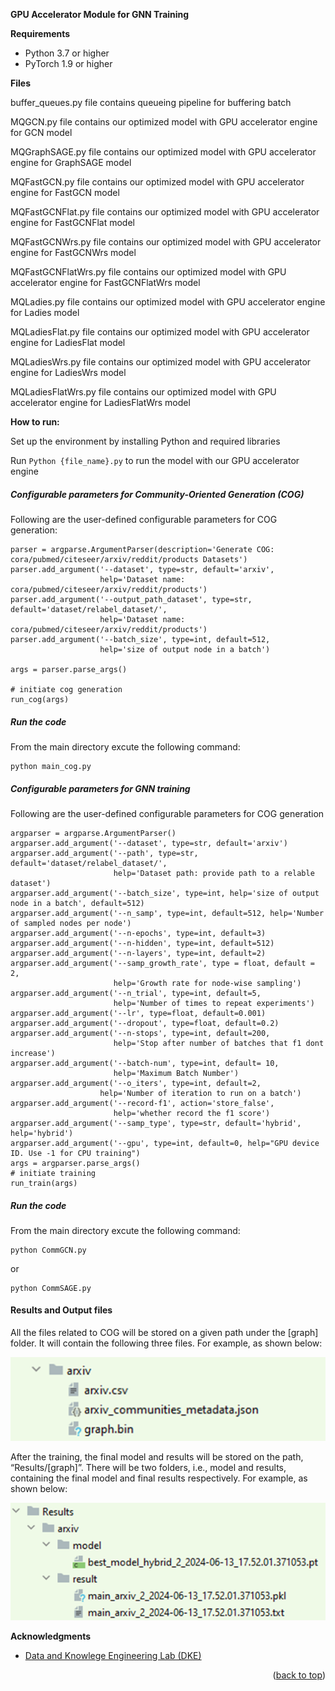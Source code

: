 
**GPU Accelerator Module for GNN Training**


**Requirements**

- Python 3.7 or higher
- PyTorch 1.9 or higher

**Files**

buffer_queues.py file contains queueing pipeline for buffering batch

MQGCN.py file contains our optimized model with GPU accelerator engine for GCN model

MQGraphSAGE.py file contains our optimized model with GPU accelerator engine for GraphSAGE model

MQFastGCN.py file contains our optimized model with GPU accelerator engine for FastGCN model

MQFastGCNFlat.py file contains our optimized model with GPU accelerator engine for FastGCNFlat model

MQFastGCNWrs.py file contains our optimized model with GPU accelerator engine for FastGCNWrs model

MQFastGCNFlatWrs.py file contains our optimized model with GPU accelerator engine for FastGCNFlatWrs model

MQLadies.py file contains our optimized model with GPU accelerator engine for Ladies model

MQLadiesFlat.py file contains our optimized model with GPU accelerator engine for LadiesFlat model

MQLadiesWrs.py file contains our optimized model with GPU accelerator engine for LadiesWrs model

MQLadiesFlatWrs.py file contains our optimized model with GPU accelerator engine for LadiesFlatWrs model

**How to run:**

Set up the environment by installing Python and required libraries

Run ```Python {file_name}.py``` to run the model with our GPU accelerator engine 

##### Configurable parameters for Community-Oriented Generation (COG)
Following are the user-defined configurable parameters for COG generation:
```
parser = argparse.ArgumentParser(description='Generate COG: cora/pubmed/citeseer/arxiv/reddit/products Datasets')
parser.add_argument('--dataset', type=str, default='arxiv',
                    help='Dataset name: cora/pubmed/citeseer/arxiv/reddit/products')
parser.add_argument('--output_path_dataset', type=str, default='dataset/relabel_dataset/',
                    help='Dataset name: cora/pubmed/citeseer/arxiv/reddit/products')
parser.add_argument('--batch_size', type=int, default=512,
                    help='size of output node in a batch')

args = parser.parse_args()

# initiate cog generation
run_cog(args)
```
##### Run the code
From the main directory excute the following command:
```
python main_cog.py
```
##### Configurable parameters for GNN training
Following are the user-defined configurable parameters for COG generation
```
argparser = argparse.ArgumentParser()
argparser.add_argument('--dataset', type=str, default='arxiv')
argparser.add_argument('--path', type=str, default='dataset/relabel_dataset/',
                       help='Dataset path: provide path to a relable dataset')
argparser.add_argument('--batch_size', type=int, help='size of output node in a batch', default=512)
argparser.add_argument('--n_samp', type=int, default=512, help='Number of sampled nodes per node')
argparser.add_argument('--n-epochs', type=int, default=3)
argparser.add_argument('--n-hidden', type=int, default=512)
argparser.add_argument('--n-layers', type=int, default=2)
argparser.add_argument('--samp_growth_rate', type = float, default = 2,
                       help='Growth rate for node-wise sampling')
argparser.add_argument('--n_trial', type=int, default=5,
                       help='Number of times to repeat experiments')
argparser.add_argument('--lr', type=float, default=0.001)
argparser.add_argument('--dropout', type=float, default=0.2)
argparser.add_argument('--n-stops', type=int, default=200,
                       help='Stop after number of batches that f1 dont increase')
argparser.add_argument('--batch-num', type=int, default= 10,
                       help='Maximum Batch Number')
argparser.add_argument('--o_iters', type=int, default=2,
                    help='Number of iteration to run on a batch')
argparser.add_argument('--record-f1', action='store_false',
                       help='whether record the f1 score')
argparser.add_argument('--samp_type', type=str, default='hybrid', help='hybrid')
argparser.add_argument('--gpu', type=int, default=0, help="GPU device ID. Use -1 for CPU training")
args = argparser.parse_args()
# initiate training
run_train(args)
```
##### Run the code
From the main directory excute the following command:
```
python CommGCN.py
```
or 

```
python CommSAGE.py
```

#### Results and Output files
All the files related to COG will be stored on a given path under the [graph] folder. It will contain the following three files. For example, as shown below:

![image](Results/communities.png)

After the training, the final model and results will be stored on the path, “Results/[graph]”. There will be two folders, i.e., model and results, containing the final model and final results respectively. For example, as shown below:

![image](Results/results.png)





<!-- ACKNOWLEDGMENTS -->
**Acknowledgments**
* [Data and Knowlege Engineering Lab (DKE)](http://dke.khu.ac.kr/)
<p align="right">(<a href="#top">back to top</a>)</p>
